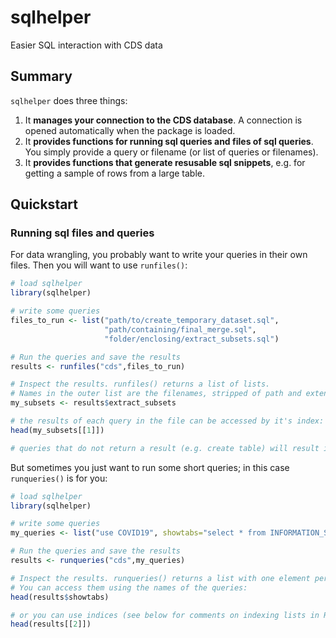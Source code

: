 # sqlhelper
Easier SQL interaction with CDS data

## Summary
`sqlhelper` does three things:

1. It **manages your connection to the CDS database**. A connection is opened automatically when the package is loaded.
1. It **provides functions for running sql queries and files of sql queries**. You simply provide a query or filename (or list of queries or filenames).
1. It **provides functions that generate resusable sql snippets**, e.g. for getting a sample of rows from a large table.

## Quickstart

### Running sql files and queries

For data wrangling, you probably want to write your queries in their own files. Then you will want to use `runfiles()`:

```R
# load sqlhelper
library(sqlhelper)

# write some queries
files_to_run <- list("path/to/create_temporary_dataset.sql",
                     "path/containing/final_merge.sql",
                     "folder/enclosing/extract_subsets.sql")

# Run the queries and save the results
results <- runfiles("cds",files_to_run)

# Inspect the results. runfiles() returns a list of lists.
# Names in the outer list are the filenames, stripped of path and extension:
my_subsets <- results$extract_subsets

# the results of each query in the file can be accessed by it's index:
head(my_subsets[[1]])

# queries that do not return a result (e.g. create table) will result in an empty list.
```

But sometimes you just want to run some short queries; in this case `runqueries()` is for you:

```R
# load sqlhelper
library(sqlhelper)

# write some queries
my_queries <- list("use COVID19", showtabs="select * from INFORMATION_SCHEMA.TABLES")

# Run the queries and save the results
results <- runqueries("cds",my_queries)

# Inspect the results. runqueries() returns a list with one element per query.
# You can access them using the names of the queries:
head(results$showtabs)

# or you can use indices (see below for comments on indexing lists in R):
head(results[[2]])
```


